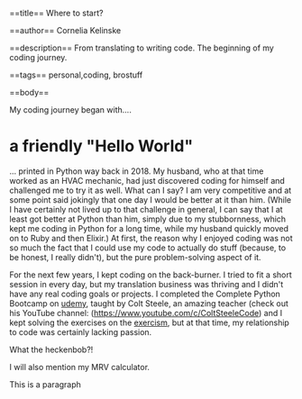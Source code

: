 ==title==
Where to start?

==author==
Cornelia Kelinske

==description==
From translating to writing code. The beginning of my coding journey.


==tags==
personal,coding, brostuff

==body==

My coding journey began with....  

                                
# a friendly "Hello World"


... printed in Python way back in 2018. My husband, who at that time worked as an HVAC mechanic, had just discovered coding for himself and
challenged me to try it as well. What can I say? I am very competitive and at some point said jokingly that one day I would be better at it than him.
(While I have certainly not lived up to that challenge in general, I can say that I at least got better at Python than him, simply due to my stubbornness, which
kept me coding in Python for a long time, while my husband quickly moved on to Ruby and then Elixir.)
At first, the reason why I enjoyed coding was not so much the fact that I could use my code to actually do stuff (because, to be honest, I really didn't), 
but the pure problem-solving aspect of it. 


For the next few years, I kept coding on the back-burner. I tried to fit a short session in every day, but my translation business was thriving and I didn't have any
real coding goals or projects. I completed the Complete Python Bootcamp on [udemy](https://www.udemy.com/), taught by Colt Steele, an amazing teacher (check out his YouTube
channel: (https://www.youtube.com/c/ColtSteeleCode) and I kept solving the exercises on the [exercism](https://exercism.io/), but at that time, my relationship to code was certainly lacking passion.




What the heckenbob?!




I will also mention my MRV calculator.

This is a paragraph